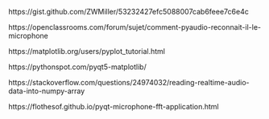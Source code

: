 <p>https://gist.github.com/ZWMiller/53232427efc5088007cab6feee7c6e4c</p>
<p>https://openclassrooms.com/forum/sujet/comment-pyaudio-reconnait-il-le-microphone</p>
<p>https://matplotlib.org/users/pyplot_tutorial.html</p>
<p>https://pythonspot.com/pyqt5-matplotlib/</p>
<p>https://stackoverflow.com/questions/24974032/reading-realtime-audio-data-into-numpy-array</p>
<p>https://flothesof.github.io/pyqt-microphone-fft-application.html</p>
